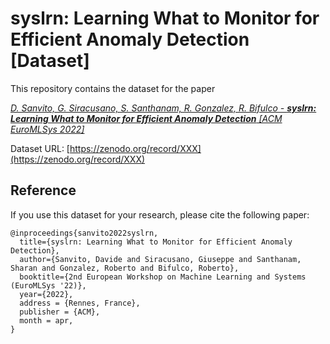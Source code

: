 # syslrn: Learning What to Monitor for Efficient Anomaly Detection [Dataset]

This repository contains the dataset for the paper

[_D. Sanvito, G. Siracusano, S. Santhanam, R. Gonzalez, R. Bifulco - **syslrn: Learning What to Monitor for Efficient Anomaly Detection** [ACM EuroMLSys 2022]_](https://doi.org/10.1145/3517207.3526979)

Dataset URL: [https://zenodo.org/record/XXX](https://zenodo.org/record/XXX)

## Reference
If you use this dataset for your research, please cite the following paper:
```
@inproceedings{sanvito2022syslrn,
  title={syslrn: Learning What to Monitor for Efficient Anomaly Detection},
  author={Sanvito, Davide and Siracusano, Giuseppe and Santhanam, Sharan and Gonzalez, Roberto and Bifulco, Roberto},
  booktitle={2nd European Workshop on Machine Learning and Systems (EuroMLSys '22)},
  year={2022},
  address = {Rennes, France},
  publisher = {ACM},
  month = apr,
}
```
